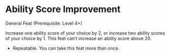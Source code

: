 # Ability Score Improvement
General Feat (Prerequisite: Level 4+)

Increase one ability score of your choice by 2, or increase two ability scores of your choice by 1. This feat can’t increase an ability score above 20.
- Repeatable. You can take this feat more than once.

